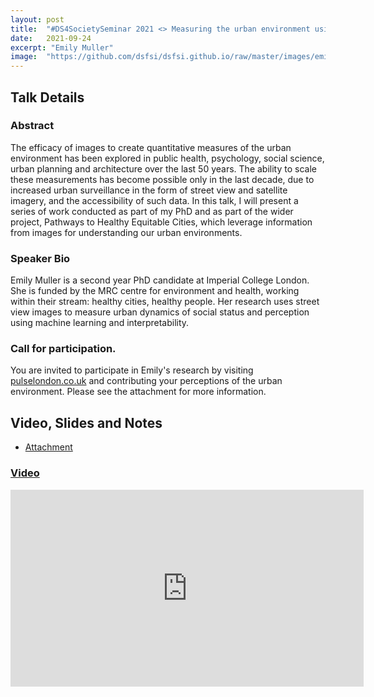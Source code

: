 ```yaml
---
layout: post
title:  "#DS4SocietySeminar 2021 <> Measuring the urban environment using street view imagery"
date:   2021-09-24
excerpt: "Emily Muller"
image:  "https://github.com/dsfsi/dsfsi.github.io/raw/master/images/emily.png"
---
```


## Talk Details
### Abstract
The efficacy of images to create quantitative measures of the urban environment has been explored in public health, psychology, social science, urban planning and architecture over the last 50 years. The ability to scale these measurements has become possible only in the last decade, due to increased urban surveillance in the form of street view and satellite imagery, and the accessibility of such data. In this talk, I will present a series of work conducted as part of my PhD and as part of the wider project, Pathways to Healthy Equitable Cities, which leverage information from images for understanding our urban environments.


### Speaker Bio
Emily Muller is a second year PhD candidate at Imperial College London. She is funded by the MRC centre for environment and health, working within their stream: healthy cities, healthy people. Her research uses street view images to measure urban dynamics of social status and perception using machine learning and interpretability.

### Call for participation.
You are invited to participate in Emily's research by visiting [pulselondon.co.uk](http://pulselondon.co.uk/) and contributing your perceptions of the urban environment. Please see the attachment for more information.

## Video, Slides and Notes

* [Attachment](https://github.com/dsfsi/dsfsi.github.io/raw/master/files/pulselondon.pdf) 
    
### [Video](https://youtu.be/XFj1TOzqNcU)
<iframe width="565" height="315" src="https://youtu.be/XFj1TOzqNcU" frameborder="0" allow="accelerometer; autoplay; encrypted-media; gyroscope; picture-in-picture" allowfullscreen></iframe>




